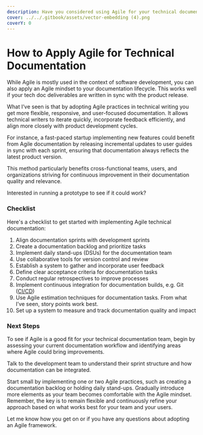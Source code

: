```yaml
---
description: Have you considered using Agile for your technical documentation process?.
cover: ../../.gitbook/assets/vector-embedding (4).png
coverY: 0
---
```


# How to Apply Agile for Technical Documentation

While Agile is mostly used in the context of software development, you can also apply an Agile mindset to your documentation lifecycle. This works well if your tech doc deliverables are written in sync with the product release.

What I’ve seen is that by adopting Agile practices in technical writing you get more flexible, responsive, and user-focused documentation. It allows technical writers to iterate quickly, incorporate feedback efficiently, and align more closely with product development cycles.

For instance, a fast-paced startup implementing new features could benefit from Agile documentation by releasing incremental updates to user guides in sync with each sprint, ensuring that documentation always reflects the latest product version.

This method particularly benefits cross-functional teams, users, and organizations striving for continuous improvement in their documentation quality and relevance.

Interested in running a prototype to see if it could work?

### Checklist

Here's a checklist to get started with implementing Agile technical documentation:

1. Align documentation sprints with development sprints
2. Create a documentation backlog and prioritize tasks
3. Implement daily stand-ups (DSUs) for the documentation team
4. Use collaborative tools for version control and review
5. Establish a system to gather and incorporate user feedback
6. Define clear acceptance criteria for documentation tasks
7. Conduct regular retrospectives to improve processes
8. Implement continuous integration for documentation builds, e.g. Git ([CI/CD](https://about.gitlab.com/topics/ci-cd/))
9. Use Agile estimation techniques for documentation tasks. From what I’ve seen, story points work best. &#x20;
10. Set up a system to measure and track documentation quality and impact

### &#x20;Next Steps

To see if Agile is a good fit for your technical documentation team, begin by assessing your current documentation workflow and identifying areas where Agile could bring improvements.

Talk to the development team to understand their sprint structure and how documentation can be integrated.

Start small by implementing one or two Agile practices, such as creating a documentation backlog or holding daily stand-ups. Gradually introduce more elements as your team becomes comfortable with the Agile mindset. Remember, the key is to remain flexible and continuously refine your approach based on what works best for your team and your users.

Let me know how you get on or if you have any questions about adopting an Agile framework.
